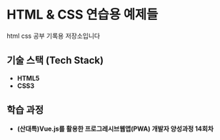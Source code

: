 # HTML & CSS 연습용 예제들

html css 공부 기록용 저장소입니다

## 기술 스택 (Tech Stack)
- **HTML5**
- **CSS3**

## 학습 과정
- **(산대특)Vue.js를 활용한 프로그레시브웹앱(PWA) 개발자 양성과정 14회차**
